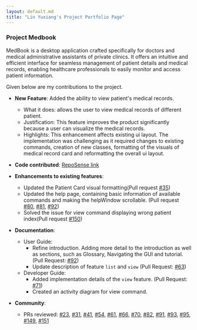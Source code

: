 ```yaml
---
layout: default.md
title: "Lin Yuxiang's Project Portfolio Page"
---
```


### Project Medbook

MedBook is a desktop application crafted specifically for doctors and medical administrative assistants of private clinics. It offers an intuitive and efficient interface for seamless management of patient details and medical records, enabling healthcare professionals to easily monitor and access patient information.

Given below are my contributions to the project.

- **New Feature**: Added the ability to view patient's medical records.

  - What it does: allows the user to view medical records of different patient.
  - Justification: This feature improves the product significantly because a user can visualize the medical records.
  - Highlights: This enhancement affects existing ui layout. The implementation was challenging as it required changes to existing commands, creation of new classes, formatting of the visuals of medical record card and reformatting the overall ui layout.

- **Code contributed**: [RepoSense link](https://nus-cs2103-ay2324s1.github.io/tp-dashboard/?search=clin-lyx&breakdown=false&sort=groupTitle%20dsc&sortWithin=title&since=2023-09-22&timeframe=commit&mergegroup=&groupSelect=groupByRepos)

- **Enhancements to existing features**:

  - Updated the Patient Card visual formatting(Pull request [\#35](https://github.com/AY2324S1-CS2103T-T12-4/tp/pull/35))
  - Updated the help page, containing basic information of available commands and making the helpWindow scrollable. (Pull request [\#80](https://github.com/AY2324S1-CS2103T-T12-4/tp/pull/80), [\#81](https://github.com/AY2324S1-CS2103T-T12-4/tp/pull/81), [\#92](https://github.com/AY2324S1-CS2103T-T12-4/tp/pull/92))
  - Solved the issue for view command displaying wrong patient index(Pull request [\#150](https://github.com/AY2324S1-CS2103T-T12-4/tp/pull/150))

- **Documentation**:

  - User Guide:
    - Refine introduction. Adding more detail to the introduction as well as sections, such as Glossary, Navigating the GUI and tutorial.(Pull Request: [\#92](https://github.com/AY2324S1-CS2103T-T12-4/tp/pull/92))
    - Update description of feature `list` and `view` (Pull Request: [\#63](https://github.com/AY2324S1-CS2103T-T12-4/tp/pull/63))
  - Developer Guide:
    - Added implementation details of the `view` feature. (Pull Request: [\#71](https://github.com/AY2324S1-CS2103T-T12-4/tp/pull/71))
    - Created an activity diagram for view command.

- **Community**:
  - PRs reviewed: [\#23](https://github.com/AY2324S1-CS2103T-T12-4/tp/pull/23), [\#31](https://github.com/AY2324S1-CS2103T-T12-4/tp/pull/31),
    [\#41](https://github.com/AY2324S1-CS2103T-T12-4/tp/pull/41), [\#54](https://github.com/AY2324S1-CS2103T-T12-4/tp/pull/54),
    [\#61](https://github.com/AY2324S1-CS2103T-T12-4/tp/pull/61), [\#66](https://github.com/AY2324S1-CS2103T-T12-4/tp/pull/66),
    [\#70](https://github.com/AY2324S1-CS2103T-T12-4/tp/pull/70), [\#82](https://github.com/AY2324S1-CS2103T-T12-4/tp/pull/82),
    [\#91](https://github.com/AY2324S1-CS2103T-T12-4/tp/pull/91), [\#93](https://github.com/AY2324S1-CS2103T-T12-4/tp/pull/93),
    [\#95](https://github.com/AY2324S1-CS2103T-T12-4/tp/pull/95), [\#149](https://github.com/AY2324S1-CS2103T-T12-4/tp/pull/149),
    [\#151](https://github.com/AY2324S1-CS2103T-T12-4/tp/pull/151)
